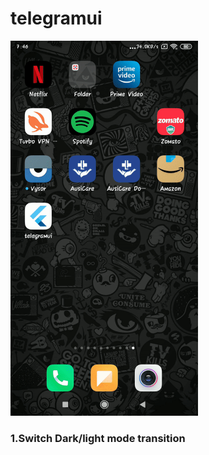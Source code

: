 # telegramui


<!-- https://github.com/anon-000/telegram-animations/blob/master/previews/ezgif.com-video-to-gif.gif -->

<img src="https://github.com/anon-000/telegram-animations/blob/master/previews/ezgif.com-video-to-gif.gif" width="300" height="600"/>
<h3>1.Switch Dark/light mode transition</h3>
